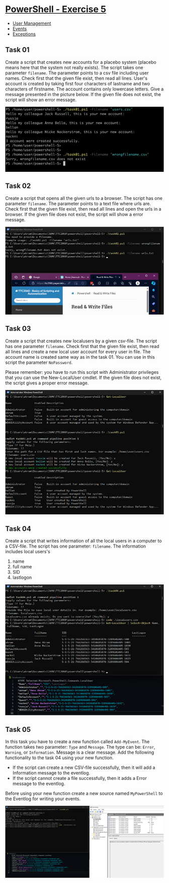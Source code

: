 # [PowerShell - Exercise 5](https://ttc2060.pages.labranet.jamk.fi/Powershell/25-tasks/#powershell-5)

- [User Management](https://ttc2060.pages.labranet.jamk.fi/Powershell/15-UserManagement/)
- [Events](https://ttc2060.pages.labranet.jamk.fi/Powershell/16-Events/)
- [Exceptions](https://ttc2060.pages.labranet.jamk.fi/Powershell/17-Exceptions/)

Task 01
---
Create a script that creates new accounts for a placebo system (placebo means here that the system not really exists). The script takes one parameter `filename`. The parameter points to a csv file including user names. Check first that the given file exist, then read all lines. User's account is created by taking first four characters of lastname and two characters of firstname. The account contains only lowercase letters. Give a message presented in the picture below. If the given file does not exist, the script will show an error message.

![Task 01](./task01.png)

Task 02
---
Create a script that opens all the given urls to a browser. The script has one parameter `filename`. The parameter points to a text file where urls are. Check first that the given file exist, then read all lines and open the urls in a browser. If the given file does not exist, the script will show a error message.

![Task 02](./task02.png)

Task 03
---
Create a script that creates new localusers by a given csv-file. The script has one parameter `filename`. Check first that the given file exist, then read all lines and create a new local user account for every user in file. The account name is created same way as in the task 01. You can use in this script the parameter `NoPassword`.

Please remember: you have to run this script with Administrator privileges that you can use the New-LocalUser cmdlet. If the given file does not exist, the script gives a proper error message.

![Task 03](./task03.png)

Task 04
---
Create a script that writes information of all the local users in a computer to a CSV-file. The script has one parameter: `filename`. The information includes local users's 
  1. name 
  2. full name 
  3. SID 
  4. lastlogon

![Task 04](./task04.png)

Task 05
---
In this task you have to create a new function called `Add-MyEvent`. The function takes two parameter: `Type` and `Message`. The type can be: `Error`, `Warning`, or `Information`. Message is a clear message. Add the following functionality to the task 04 using your new function.

- If the script can create a new CSV-file successfully, then it will add a Information message to the eventlog. 
- If the script cannot create a file successfully, then it adds a Error message to the eventlog.

Before using your new function create a new source named `MyPowerShell` to the Eventlog for writing your events.

![Task 05](./task05.png)

